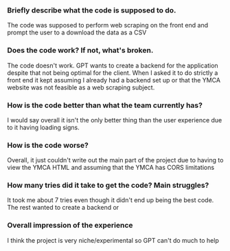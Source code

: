 ### Briefly describe what the code is supposed to do.
The code was supposed to perform web scraping on the front end and prompt the user to a download the data as a CSV

### Does the code work? If not, what's broken.
The code doesn't work. GPT wants to create a backend for the application despite that not being optimal for the client. When I asked it to do strictly a front end it kept assuming I already had a backend set up or that the YMCA website was not feasible as a web scraping subject.

### How is the code better than what the team currently has?
I would say overall it isn't the only better thing than the user experience due to it having loading signs.

### How is the code worse?
Overall, it just couldn't write out the main part of the project due to having to view the YMCA HTML and assuming that the YMCA has CORS limitations

### How many tries did it take to get the code? Main struggles?
It took me about 7 tries even though it didn't end up being the best code. The rest wanted to create a backend or 

### Overall impression of the experience
I think the project is very niche/experimental so GPT can't do much to help
